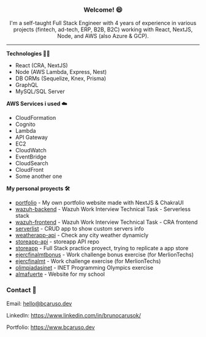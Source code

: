 <h3><p align="center">
Welcome! 😄 
</p></h3>

<p align="center">
I'm a self-taught Full Stack Engineer with 4 years of experience in various projects (fintech, ad-tech, ERP, B2B, B2C) working with React, NextJS, Node, and AWS (also Azure & GCP). 
</p>

<hr/>

<strong>Technologies 🧑‍💻 </strong>

- React (CRA, NextJS)
- Node (AWS Lambda, Express, Nest)
- DB ORMs (Sequelize, Knex, Prisma)
- GraphQL
- MySQL/SQL Server


<strong>AWS Services i used ☁️</strong>

- CloudFormation
- Cognito
- Lambda
- API Gateway
- EC2
- CloudWatch
- EventBridge
- CloudSearch
- CloudFront
- Some another one


<strong>My personal proyects 🛠 </strong>

- [portfolio](https://github.com/silvergraphs/portfolio) - My own portfolio website made with NextJS & ChakraUI
- [wazuh-backend](https://github.com/silvergraphs/wazuh-backend) - Wazuh Work Interview Technical Task - Serverless stack 
- [wazuh-frontend](https://github.com/silvergraphs/wazuh-frontend) - Wazuh Work Interview Technical Task - CRA frontend
- [serverlist](https://github.com/silvergraphs/serverlist) - CRUD app to show custom servers info
- [weatherapp-api](https://github.com/silvergraphs/weatherapp-api) - Check any city weather dynamicly
- [storeapp-api](https://github.com/silvergraphs/storeapp-api) - storeapp API repo
- [storeapp](https://github.com/silvergraphs/storeapp) - Full Stack practice proyect, trying to replicate a app store
- [ejercfinalmtbonus](https://github.com/silvergraphs/ejercfinalmt) - Work challenge bonus exercise (for MerlionTechs)
- [ejercfinalmt](https://github.com/silvergraphs/ejercfinalmt) - Work challenge exercise (for MerlionTechs)
- [olimpiadasinet](https://github.com/silvergraphs/olimpiadasinet) - INET Programming Olympics exercise
- [almafuerte](https://github.com/silvergraphs/almafuerte) - Website for my school

### Contact 📧 
Email: hello@bcaruso.dev

LinkedIn: https://www.linkedin.com/in/brunocarusok/

Portfolio: https://www.bcaruso.dev
